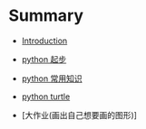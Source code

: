 # Summary

* [Introduction](README.md)

* [python 起步](python/start.md)
* [python 常用知识](python/sample.py)
* [python turtle](python/work.py)

* [大作业(画出自己想要画的图形)]

